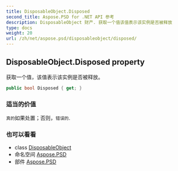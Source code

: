 ```yaml
---
title: DisposableObject.Disposed
second_title: Aspose.PSD for .NET API 参考
description: DisposableObject 财产. 获取一个值该值表示该实例是否被释放
type: docs
weight: 20
url: /zh/net/aspose.psd/disposableobject/disposed/
---
```

## DisposableObject.Disposed property

获取一个值，该值表示该实例是否被释放。

```csharp
public bool Disposed { get; }
```

### 适当的价值

`真的`如果处置；否则，`错误的`.

### 也可以看看

* class [DisposableObject](../)
* 命名空间 [Aspose.PSD](../../disposableobject/)
* 部件 [Aspose.PSD](../../../)


